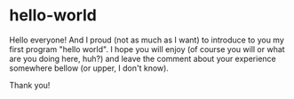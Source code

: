 # hello-world

Hello everyone!
And I proud (not as much as I want) to introduce to you my first program "hello world".
I hope you will enjoy (of course you will or what are you doing here, huh?) and leave the comment about your experience somewhere bellow (or upper, I don't know).

Thank you!
